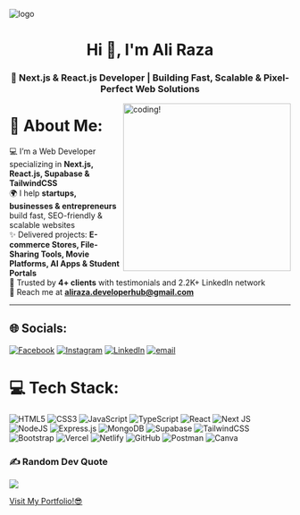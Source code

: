 ![logo](Banner.png)
<h1 align="center">Hi 👋, I'm Ali Raza</h1>
<h3 align="center">🚀 Next.js & React.js Developer | Building Fast, Scalable & Pixel-Perfect Web Solutions</h3>

<img align="right" alt="coding!" width="300" src="https://user-images.githubusercontent.com/74038190/229223263-cf2e4b07-2615-4f87-9c38-e37600f8381a.gif">

# 💫 About Me:
💻 I’m a Web Developer specializing in **Next.js, React.js, Supabase & TailwindCSS**  
🌍 I help **startups, businesses & entrepreneurs** build fast, SEO-friendly & scalable websites  
✨ Delivered projects: **E-commerce Stores, File-Sharing Tools, Movie Platforms, AI Apps & Student Portals**  
🤝 Trusted by **4+ clients** with testimonials and 2.2K+ LinkedIn network  
📩 Reach me at **aliraza.developerhub@gmail.com**

---


## 🌐 Socials:
[![Facebook](https://img.shields.io/badge/Facebook-%231877F2.svg?logo=Facebook&logoColor=white)](https://www.facebook.com/aliraza2002s/) [![Instagram](https://img.shields.io/badge/Instagram-%23E4405F.svg?logo=Instagram&logoColor=white)](https://www.instagram.com/aliraza2002s/) [![LinkedIn](https://img.shields.io/badge/LinkedIn-%230077B5.svg?logo=linkedin&logoColor=white)](https://www.linkedin.com/in/aliraza-reactjs) [![email](https://img.shields.io/badge/Email-D14836?logo=gmail&logoColor=white)](mailto:aliraza.developerhub@gmail.com) 

# 💻 Tech Stack:
![HTML5](https://img.shields.io/badge/html5-%23E34F26.svg?style=for-the-badge&logo=html5&logoColor=white) 
![CSS3](https://img.shields.io/badge/css3-%231572B6.svg?style=for-the-badge&logo=css3&logoColor=white) 
![JavaScript](https://img.shields.io/badge/javascript-%23323330.svg?style=for-the-badge&logo=javascript&logoColor=%23F7DF1E) 
![TypeScript](https://img.shields.io/badge/typescript-%23007ACC.svg?style=for-the-badge&logo=typescript&logoColor=white) 
![React](https://img.shields.io/badge/react-%2320232a.svg?style=for-the-badge&logo=react&logoColor=%2361DAFB) 
![Next JS](https://img.shields.io/badge/Next-black?style=for-the-badge&logo=next.js&logoColor=white) 
![NodeJS](https://img.shields.io/badge/node.js-6DA55F?style=for-the-badge&logo=node.js&logoColor=white)
![Express.js](https://img.shields.io/badge/express.js-%23404d59.svg?style=for-the-badge&logo=express&logoColor=%2361DAFB)
![MongoDB](https://img.shields.io/badge/MongoDB-%234ea94b.svg?style=for-the-badge&logo=mongodb&logoColor=white)
![Supabase](https://img.shields.io/badge/supabase-%2300C4B3.svg?style=for-the-badge&logo=supabase&logoColor=white) 
![TailwindCSS](https://img.shields.io/badge/tailwindcss-%2338B2AC.svg?style=for-the-badge&logo=tailwind-css&logoColor=white) 
![Bootstrap](https://img.shields.io/badge/bootstrap-%238511FA.svg?style=for-the-badge&logo=bootstrap&logoColor=white) 
![Vercel](https://img.shields.io/badge/vercel-%23000000.svg?style=for-the-badge&logo=vercel&logoColor=white) 
![Netlify](https://img.shields.io/badge/netlify-%23000000.svg?style=for-the-badge&logo=netlify&logoColor=#00C7B7) 
![GitHub](https://img.shields.io/badge/github-%23121011.svg?style=for-the-badge&logo=github&logoColor=white) 
![Postman](https://img.shields.io/badge/Postman-FF6C37?style=for-the-badge&logo=postman&logoColor=white) 
![Canva](https://img.shields.io/badge/Canva-%2300C4CC.svg?style=for-the-badge&logo=Canva&logoColor=white) 


### ✍️ Random Dev Quote
![](https://quotes-github-readme.vercel.app/api?type=horizontal&theme=radical)

<a href="https://aliraza-dev.vercel.app/">Visit My Portfolio!😎</a>
